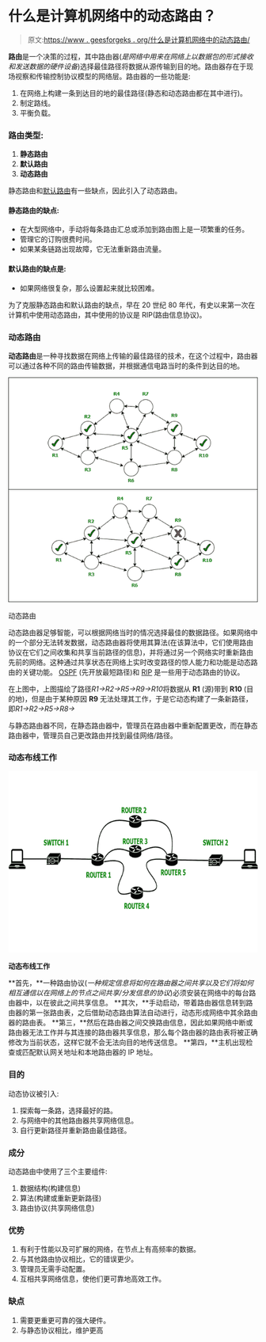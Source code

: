 # 什么是计算机网络中的动态路由？

> 原文:[https://www . geesforgeks . org/什么是计算机网络中的动态路由/](https://www.geeksforgeeks.org/what-is-dynamic-routing-in-computer-network/)

**路由**是一个决策的过程，其中路由器(*是网络中用来在网络上以数据包的形式接收和发送数据的硬件设备*)选择最佳路径将数据从源传输到目的地。路由器存在于现场视察和传输控制协议模型的网络层。路由器的一些功能是:

1.  在网络上构建一条到达目的地的最佳路径(静态和动态路由都在其中进行)。
2.  制定路线。
3.  平衡负载。

### **路由类型:**

1.  **静态路由**
2.  **默认路由**
3.  **动态路由**

静态路由和[默认路由](https://www.geeksforgeeks.org/types-of-routing/)有一些缺点，因此引入了动态路由。

#### **静态路由的缺点:**

*   在大型网络中，手动将每条路由汇总或添加到路由图上是一项繁重的任务。
*   管理它的订购很费时间。
*   如果某条链路出现故障，它无法重新路由流量。

#### **默认路由的缺点是:**

*   如果网络很复杂，那么设置起来就比较困难。

为了克服静态路由和默认路由的缺点，早在 20 世纪 80 年代，有史以来第一次在计算机中使用动态路由，其中使用的协议是 RIP(路由信息协议)。

### 动态路由

**动态路由**是一种寻找数据在网络上传输的最佳路径的技术，在这个过程中，路由器可以通过各种不同的路由传输数据，并根据通信电路当时的条件到达目的地。

![Dynamic Routing](img/47b3f59bf120152ded6325c49dff11b3.png)

动态路由

动态路由器足够智能，可以根据网络当时的情况选择最佳的数据路径。如果网络中的一个部分无法转发数据，动态路由器将使用其算法(在该算法中，它们使用路由协议在它们之间收集和共享当前路径的信息)，并将通过另一个网络实时重新路由先前的网络。这种通过共享状态在网络上实时改变路径的惊人能力和功能是动态路由的关键功能。 [OSPF](https://www.geeksforgeeks.org/open-shortest-path-first-ospf-protocol-fundamentals/) (先开放最短路径)和 [RIP](https://www.geeksforgeeks.org/routing-information-protocol-rip/) 是一些用于动态路由的协议。

在上图中，上图描绘了路径*R1->R2->R5->R9->R10*将数据从 **R1** (源)带到 **R10** (目的地)，但是由于某种原因 **R9** 无法处理其工作，于是它动态构建了一条新路径，即*R1->R2->R5->R8->*

与静态路由器不同，在静态路由器中，管理员在路由器中重新配置更改，而在静态路由器中，管理员自己更改路由并找到最佳网络/路径。

### **动态布线工作**

![Working of Dynamic Routing](img/2128108b0048b49fdb01f60888c44cde.png)

**动态布线工作**

**首先，**一种路由协议(*一种规定信息将如何在路由器之间共享以及它们将如何相互通信以在网络上的节点之间共享/分发信息的协议*)必须安装在网络中的每台路由器中，以在彼此之间共享信息。
**其次，**手动启动，带着路由器信息转到路由器的第一张路由表，之后借助动态路由算法自动进行，动态形成网络中其余路由器的路由表。
**第三，**然后在路由器之间交换路由信息，因此如果网络中断或路由器无法工作并与其连接的路由器共享信息，那么每个路由器的路由表将被正确修改为当前状态，这样它就不会无法向目的地传送信息。
**第四，**主机出现检查或匹配默认网关地址和本地路由器的 IP 地址。

### 目的

动态协议被引入:

1.  探索每一条路，选择最好的路。
2.  与网络中的其他路由器共享网络信息。
3.  自行更新路径并重新路由最佳路径。

### 成分

动态路由中使用了三个主要组件:

1.  数据结构(构建信息)
2.  算法(构建或重新更新路径)
3.  路由协议(共享网络信息)

### **优势**

1.  有利于性能以及可扩展的网络，在节点上有高频率的数据。
2.  与其他路由协议相比，它的错误更少。
3.  管理员无需手动配置。
4.  互相共享网络信息，使他们更可靠地高效工作。

### **缺点**

1.  需要更重更可靠的强大硬件。
2.  与静态协议相比，维护更高